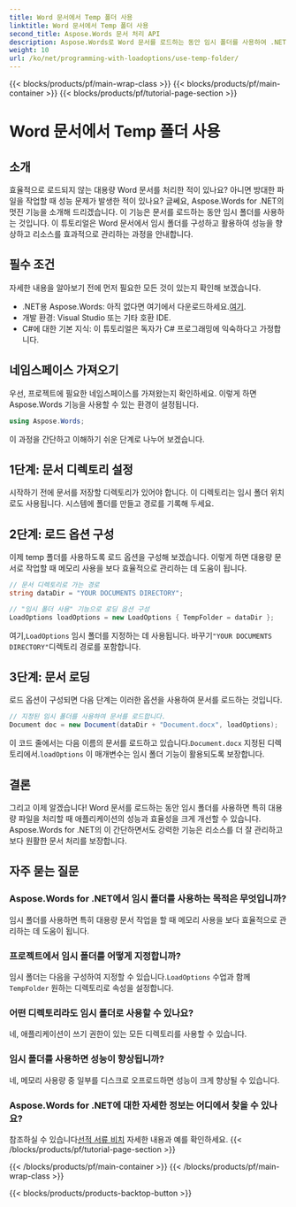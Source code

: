 ```yaml
---
title: Word 문서에서 Temp 폴더 사용
linktitle: Word 문서에서 Temp 폴더 사용
second_title: Aspose.Words 문서 처리 API
description: Aspose.Words로 Word 문서를 로드하는 동안 임시 폴더를 사용하여 .NET 애플리케이션의 성능을 향상시키는 방법을 알아보세요.
weight: 10
url: /ko/net/programming-with-loadoptions/use-temp-folder/
---
```


{{< blocks/products/pf/main-wrap-class >}}
{{< blocks/products/pf/main-container >}}
{{< blocks/products/pf/tutorial-page-section >}}

# Word 문서에서 Temp 폴더 사용

## 소개

효율적으로 로드되지 않는 대용량 Word 문서를 처리한 적이 있나요? 아니면 방대한 파일을 작업할 때 성능 문제가 발생한 적이 있나요? 글쎄요, Aspose.Words for .NET의 멋진 기능을 소개해 드리겠습니다. 이 기능은 문서를 로드하는 동안 임시 폴더를 사용하는 것입니다. 이 튜토리얼은 Word 문서에서 임시 폴더를 구성하고 활용하여 성능을 향상하고 리소스를 효과적으로 관리하는 과정을 안내합니다.

## 필수 조건

자세한 내용을 알아보기 전에 먼저 필요한 모든 것이 있는지 확인해 보겠습니다.

-  .NET용 Aspose.Words: 아직 없다면 여기에서 다운로드하세요.[여기](https://releases.aspose.com/words/net/).
- 개발 환경: Visual Studio 또는 기타 호환 IDE.
- C#에 대한 기본 지식: 이 튜토리얼은 독자가 C# 프로그래밍에 익숙하다고 가정합니다.

## 네임스페이스 가져오기

우선, 프로젝트에 필요한 네임스페이스를 가져왔는지 확인하세요. 이렇게 하면 Aspose.Words 기능을 사용할 수 있는 환경이 설정됩니다.

```csharp
using Aspose.Words;
```

이 과정을 간단하고 이해하기 쉬운 단계로 나누어 보겠습니다.

## 1단계: 문서 디렉토리 설정

시작하기 전에 문서를 저장할 디렉토리가 있어야 합니다. 이 디렉토리는 임시 폴더 위치로도 사용됩니다. 시스템에 폴더를 만들고 경로를 기록해 두세요.

## 2단계: 로드 옵션 구성

이제 temp 폴더를 사용하도록 로드 옵션을 구성해 보겠습니다. 이렇게 하면 대용량 문서로 작업할 때 메모리 사용을 보다 효율적으로 관리하는 데 도움이 됩니다.

```csharp
// 문서 디렉토리로 가는 경로
string dataDir = "YOUR DOCUMENTS DIRECTORY";

// "임시 폴더 사용" 기능으로 로딩 옵션 구성
LoadOptions loadOptions = new LoadOptions { TempFolder = dataDir };
```

 여기,`LoadOptions` 임시 폴더를 지정하는 데 사용됩니다. 바꾸기`"YOUR DOCUMENTS DIRECTORY"`디렉토리 경로를 포함합니다.

## 3단계: 문서 로딩

로드 옵션이 구성되면 다음 단계는 이러한 옵션을 사용하여 문서를 로드하는 것입니다.

```csharp
// 지정된 임시 폴더를 사용하여 문서를 로드합니다.
Document doc = new Document(dataDir + "Document.docx", loadOptions);
```

 이 코드 줄에서는 다음 이름의 문서를 로드하고 있습니다.`Document.docx` 지정된 디렉토리에서.`loadOptions` 이 매개변수는 임시 폴더 기능이 활용되도록 보장합니다.

## 결론

그리고 이제 알겠습니다! Word 문서를 로드하는 동안 임시 폴더를 사용하면 특히 대용량 파일을 처리할 때 애플리케이션의 성능과 효율성을 크게 개선할 수 있습니다. Aspose.Words for .NET의 이 간단하면서도 강력한 기능은 리소스를 더 잘 관리하고 보다 원활한 문서 처리를 보장합니다.

## 자주 묻는 질문

### Aspose.Words for .NET에서 임시 폴더를 사용하는 목적은 무엇입니까?
임시 폴더를 사용하면 특히 대용량 문서 작업을 할 때 메모리 사용을 보다 효율적으로 관리하는 데 도움이 됩니다.

### 프로젝트에서 임시 폴더를 어떻게 지정합니까?
임시 폴더는 다음을 구성하여 지정할 수 있습니다.`LoadOptions` 수업과 함께`TempFolder` 원하는 디렉토리로 속성을 설정합니다.

### 어떤 디렉토리라도 임시 폴더로 사용할 수 있나요?
네, 애플리케이션이 쓰기 권한이 있는 모든 디렉토리를 사용할 수 있습니다.

### 임시 폴더를 사용하면 성능이 향상됩니까?
네, 메모리 사용량 중 일부를 디스크로 오프로드하면 성능이 크게 향상될 수 있습니다.

### Aspose.Words for .NET에 대한 자세한 정보는 어디에서 찾을 수 있나요?
 참조하실 수 있습니다[선적 서류 비치](https://reference.aspose.com/words/net/) 자세한 내용과 예를 확인하세요.
{{< /blocks/products/pf/tutorial-page-section >}}

{{< /blocks/products/pf/main-container >}}
{{< /blocks/products/pf/main-wrap-class >}}

{{< blocks/products/products-backtop-button >}}

